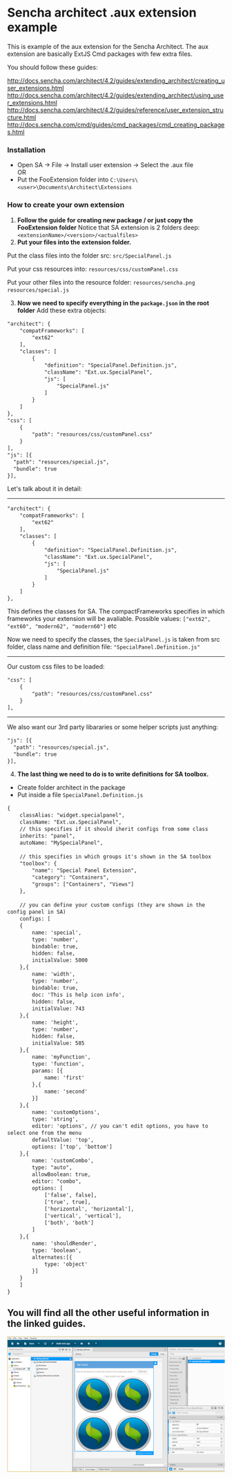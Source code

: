 # Sencha architect .aux extension example

This is example of the aux extension for the Sencha Architect. 
The aux extension are basically ExtJS Cmd packages with few extra files.

You should follow these guides:

http://docs.sencha.com/architect/4.2/guides/extending_architect/creating_user_extensions.html
http://docs.sencha.com/architect/4.2/guides/extending_architect/using_user_extensions.html
http://docs.sencha.com/architect/4.2/guides/reference/user_extension_structure.html
http://docs.sencha.com/cmd/guides/cmd_packages/cmd_creating_packages.html

### Installation 
- Open SA -> File -> Install user extension -> Select the .aux file  
OR
- Put the FooExtension folder into `C:\Users\<user>\Documents\Architect\Extensions`

### How to create your own extension
1. **Follow the guide for creating new package / or just copy the FooExtension folder**
Notice that SA extension is 2 folders deep: `<extensionName>/<version>/<actualfiles>`
2. **Put your files into the extension folder.**
 
 Put the class files into the folder src: `src/SpecialPanel.js` 
 
 Put your css resources into: `resources/css/customPanel.css` 
 
 Put your other files into the resource folder:
 `resources/sencha.png` 
 `resources/special.js`
 
3. **Now we need to specify everything in the `package.json` in the root folder**
Add these extra objects:
```
"architect": {
    "compatFrameworks": [
        "ext62"
    ],
    "classes": [
        {
            "definition": "SpecialPanel.Definition.js",
            "className": "Ext.ux.SpecialPanel",
            "js": [
                "SpecialPanel.js"
            ]
        }
    ]
},
"css": [
    {
        "path": "resources/css/customPanel.css"
    }
],
"js": [{
  "path": "resources/special.js",
  "bundle": true
}],
```


Let's talk about it in detail:

---
```
"architect": {
    "compatFrameworks": [
        "ext62"
    ],
    "classes": [
        {
            "definition": "SpecialPanel.Definition.js",
            "className": "Ext.ux.SpecialPanel",
            "js": [
                "SpecialPanel.js"
            ]
        }
    ]
},
```
This defines the classes for SA. The compactFrameworks specifies in which frameworks your extension will be avaliable.
Possible values: `["ext62", "ext60", "modern62", "modern60"]` etc 

Now we need to specify the classes, the `SpecialPanel.js` is taken from src folder, class name and definition file: `"SpecialPanel.Definition.js"`

---

Our custom css files to be loaded:
```
"css": [
    {
        "path": "resources/css/customPanel.css"
    }
],
```

---
We also want our 3rd party libararies or some helper scripts just anything:
```
"js": [{
  "path": "resources/special.js",
  "bundle": true
}],
```

4. **The last thing we need to do is to write definitions for SA toolbox.**
- Create folder architect in the package
- Put inside a file `SpecialPanel.Definition.js`

```
{
    classAlias: "widget.specialpanel",
    className: "Ext.ux.SpecialPanel", 
    // this specifies if it should iherit configs from some class
    inherits: "panel",
    autoName: "MySpecialPanel",

    // this specifies in which groups it's shown in the SA toolbox
    "toolbox": {
        "name": "Special Panel Extension",
        "category": "Containers",
        "groups": ["Containers", "Views"]
    },

    // you can define your custom configs (they are shown in the config panel in SA)
    configs: [
    {
        name: 'special',
        type: 'number',
        bindable: true,
        hidden: false,
        initialValue: 5000
    },{
        name: 'width',
        type: 'number',
        bindable: true,
        doc: 'This is help icon info',
        hidden: false,
        initialValue: 743
    },{
        name: 'height',
        type: 'number',
        hidden: false,
        initialValue: 585
    },{
        name: 'myFunction',
        type: 'function',
        params: [{
            name: 'first'
        },{
            name: 'second'
        }]    
    },{
    	name: 'customOptions',
    	type: 'string',
    	editor: 'options', // you can't edit options, you have to select one from the menu
        defaultValue: 'top',
    	options: ['top', 'bottom']
    },{
    	name: 'customCombo',
        type: "auto",
        allowBoolean: true,
        editor: "combo",
        options: [
            ['false', false],
            ['true', true],
            ['horizontal', 'horizontal'],
            ['vertical', 'vertical'],
            ['both', 'both']
        ]
    },{        
        name: 'shouldRender',
        type: 'boolean',
        alternates:[{
            type: 'object'
        }]
    }
    ]
}
```


## You will find all the other useful information in the linked guides.

![ExampleInside SA tag](https://raw.githubusercontent.com/petrvecera/SenchaArchitect-aux/master/SA.png)
